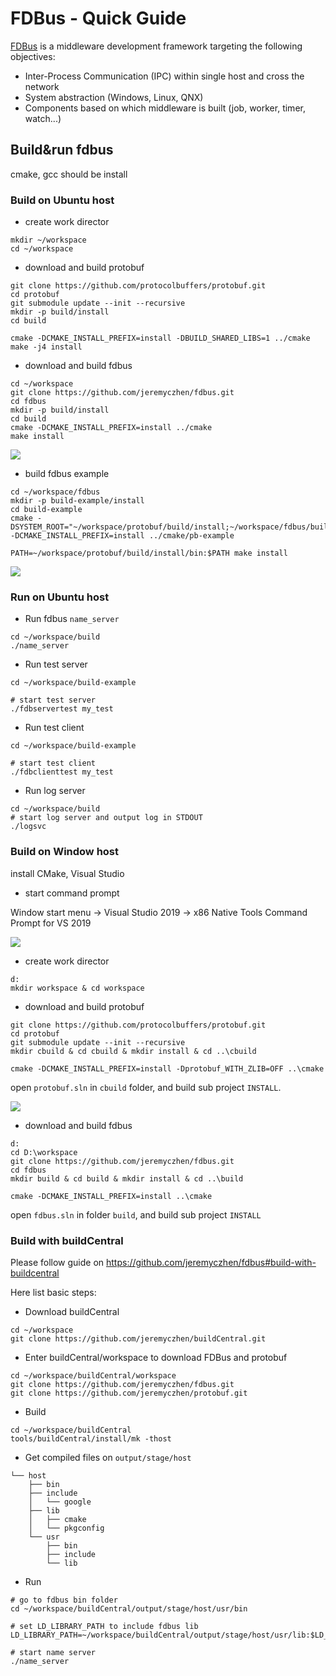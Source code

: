 # FDBus - Quick Guide

[FDBus](https://github.com/jeremyczhen/fdbus) is a middleware development framework targeting the following objectives:

* Inter-Process Communication (IPC) within single host and cross the network
* System abstraction (Windows, Linux, QNX)
* Components based on which middleware is built (job, worker, timer, watch...)

## Build&run fdbus

cmake, gcc should be install

### Build on Ubuntu host

* create work director

```shell
mkdir ~/workspace
cd ~/workspace
```

* download and build protobuf

```shell
git clone https://github.com/protocolbuffers/protobuf.git
cd protobuf
git submodule update --init --recursive
mkdir -p build/install
cd build

cmake -DCMAKE_INSTALL_PREFIX=install -DBUILD_SHARED_LIBS=1 ../cmake
make -j4 install
```

* download and build fdbus

```shell
cd ~/workspace
git clone https://github.com/jeremyczhen/fdbus.git
cd fdbus
mkdir -p build/install
cd build
cmake -DCMAKE_INSTALL_PREFIX=install ../cmake
make install
```

![](img/fdbus_copiled.png)

* build fdbus example

```shell
cd ~/workspace/fdbus
mkdir -p build-example/install
cd build-example
cmake -DSYSTEM_ROOT="~/workspace/protobuf/build/install;~/workspace/fdbus/build/install" -DCMAKE_INSTALL_PREFIX=install ../cmake/pb-example

PATH=~/workspace/protobuf/build/install/bin:$PATH make install
```

![](img/fdbus_example_compiled.png)

### Run on Ubuntu host

* Run fdbus `name_server`

```shell
cd ~/workspace/build
./name_server
```

* Run test server

```shell
cd ~/workspace/build-example

# start test server
./fdbservertest my_test
```

* Run test client

```shell
cd ~/workspace/build-example

# start test client
./fdbclienttest my_test
```

* Run log server

```shell
cd ~/workspace/build
# start log server and output log in STDOUT
./logsvc
```

### Build on Window host

install CMake, Visual Studio

* start command prompt

Window start menu -> Visual Studio 2019 -> x86 Native Tools Command Prompt for VS 2019

![](img/vs2019_cmd.png)

* create work director

```dos
d:
mkdir workspace & cd workspace
```

* download and build protobuf

```dos
git clone https://github.com/protocolbuffers/protobuf.git
cd protobuf
git submodule update --init --recursive
mkdir cbuild & cd cbuild & mkdir install & cd ..\cbuild

cmake -DCMAKE_INSTALL_PREFIX=install -Dprotobuf_WITH_ZLIB=OFF ..\cmake
```

open `protobuf.sln` in `cbuild` folder, and build sub project `INSTALL`.

![](img/fdbus_vs2019.png)

* download and build fdbus

```dos
d:
cd D:\workspace
git clone https://github.com/jeremyczhen/fdbus.git
cd fdbus
mkdir build & cd build & mkdir install & cd ..\build

cmake -DCMAKE_INSTALL_PREFIX=install ..\cmake
```

open `fdbus.sln` in folder `build`, and build sub project `INSTALL`


### Build with buildCentral

Please follow guide on https://github.com/jeremyczhen/fdbus#build-with-buildcentral

Here list basic steps:

* Download buildCentral
  
```shell
cd ~/workspace
git clone https://github.com/jeremyczhen/buildCentral.git
```

* Enter buildCentral/workspace to download FDBus and protobuf

```shell
cd ~/workspace/buildCentral/workspace
git clone https://github.com/jeremyczhen/fdbus.git
git clone https://github.com/jeremyczhen/protobuf.git
```

* Build

```shell
cd ~/workspace/buildCentral
tools/buildCentral/install/mk -thost
```

* Get compiled files on `output/stage/host`

```
└── host
    ├── bin
    ├── include
    │   └── google
    ├── lib
    │   ├── cmake
    │   └── pkgconfig
    └── usr
        ├── bin
        ├── include
        └── lib
```

* Run

```shell
# go to fdbus bin folder
cd ~/workspace/buildCentral/output/stage/host/usr/bin

# set LD_LIBRARY_PATH to include fdbus lib
LD_LIBRARY_PATH=~/workspace/buildCentral/output/stage/host/usr/lib:$LD_LIBRARY_PATH

# start name server
./name_server
```